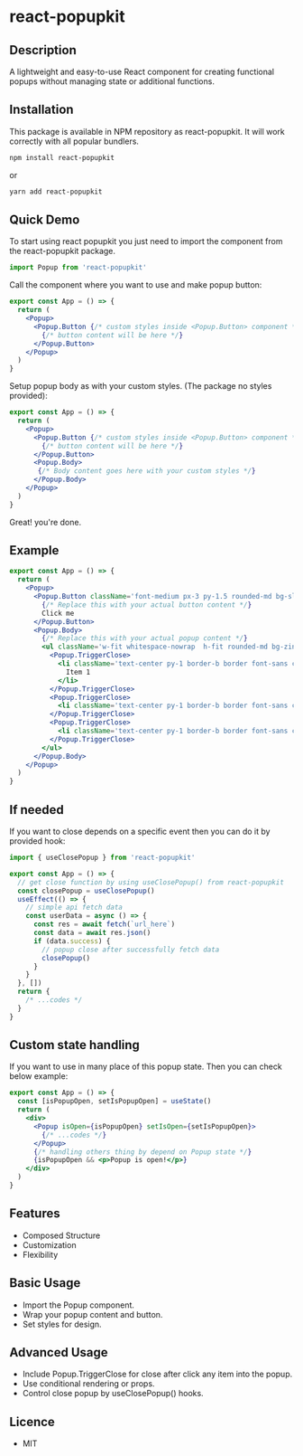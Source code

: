 # react-popupkit

## Description

A lightweight and easy-to-use React component for creating functional popups without managing state or additional functions.

## Installation

This package is available in NPM repository as react-popupkit. It will work correctly with all popular bundlers.

```bash
npm install react-popupkit
```

or

```bash
yarn add react-popupkit
```

## Quick Demo

To start using react popupkit you just need to import the component from the react-popupkit package.

```jsx
import Popup from 'react-popupkit'
```

Call the component where you want to use and make popup button:

```jsx
export const App = () => {
  return (
    <Popup>
      <Popup.Button {/* custom styles inside <Popup.Button> component */}>
        {/* button content will be here */}
      </Popup.Button>
    </Popup>
  )
}
```

Setup popup body as with your custom styles. (The package no styles provided):

```jsx
export const App = () => {
  return (
    <Popup>
      <Popup.Button {/* custom styles inside <Popup.Button> component */}>
        {/* button content will be here */}
      </Popup.Button>
      <Popup.Body>
       {/* Body content goes here with your custom styles */}
      </Popup.Body>
    </Popup>
  )
}
```

Great! you're done.

## Example

```jsx
export const App = () => {
  return (
    <Popup>
      <Popup.Button className='font-medium px-3 py-1.5 rounded-md bg-slate-600 text-white'>
        {/* Replace this with your actual button content */}
        Click me
      </Popup.Button>
      <Popup.Body>
        {/* Replace this with your actual popup content */}
        <ul className='w-fit whitespace-nowrap  h-fit rounded-md bg-zinc-100 border absolute top-full left-full'>
          <Popup.TriggerClose>
            <li className='text-center py-1 border-b border font-sans cursor-pointer hover:bg-zinc-200 px-10'>
              Item 1
            </li>
          </Popup.TriggerClose>
          <Popup.TriggerClose>
            <li className='text-center py-1 border-b border font-sans cursor-pointer hover:bg-zinc-200'>Item 2</li>
          </Popup.TriggerClose>
          <Popup.TriggerClose>
            <li className='text-center py-1 border-b border font-sans cursor-pointer hover:bg-zinc-200'>Item 3</li>
          </Popup.TriggerClose>
        </ul>
      </Popup.Body>
    </Popup>
  )
}
```

## If needed

If you want to close depends on a specific event then you can do it by provided hook:

```jsx
import { useClosePopup } from 'react-popupkit'

export const App = () => {
  // get close function by using useClosePopup() from react-popupkit
  const closePopup = useClosePopup()
  useEffect(() => {
    // simple api fetch data
    const userData = async () => {
      const res = await fetch(`url_here`)
      const data = await res.json()
      if (data.success) {
        // popup close after successfully fetch data
        closePopup()
      }
    }
  }, [])
  return {
    /* ...codes */
  }
}
```

## Custom state handling

If you want to use in many place of this popup state. Then you can check below example:

```jsx
export const App = () => {
  const [isPopupOpen, setIsPopupOpen] = useState()
  return (
    <div>
      <Popup isOpen={isPopupOpen} setIsOpen={setIsPopupOpen}>
        {/* ...codes */}
      </Popup>
      {/* handling others thing by depend on Popup state */}
      {isPopupOpen && <p>Popup is open!</p>}
    </div>
  )
}
```

## Features

- Composed Structure
- Customization
- Flexibility

## Basic Usage

- Import the Popup component.
- Wrap your popup content and button.
- Set styles for design.

## Advanced Usage

- Include Popup.TriggerClose for close after click any item into the popup.
- Use conditional rendering or props.
- Control close popup by useClosePopup() hooks.

## Licence

- MIT
